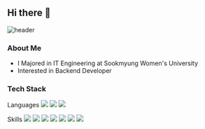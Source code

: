 ## Hi there 👋
![header](https://capsule-render.vercel.app/api?type=soft&height=200&color=gradient&text=Eunji%20Kim&fontAlign=51&animation=fadeIn&textBg=false&desc=@Eundongdong%20&descAlignY=68&descAlign=88)
### About Me
- I Majored in IT Engineering at Sookmyung Women's University 
 - Interested in Backend Developer

### Tech Stack
Languages
<a  href=""  target="_blank"><img  src="https://img.shields.io/badge/Java-4B4B77?style=flat&logo=&logoColor=FFFFFF"/></a>  <a  href=""  target="_blank"><img  src="https://img.shields.io/badge/JavaScript-F7DF1E?style=flat&logo=JavaScript&logoColor=FFF9FF"/></a> <a  href=""  target="_blank"><img  src="https://img.shields.io/badge/Python-3776AB?style=flat&logo=Python&logoColor=FFF9FF"/></a>  

Skills
     <a  href=""  target="_blank"><img  src="https://img.shields.io/badge/Spring-6DB33F?style=flat&logo=Spring&logoColor=FFF9FF"/></a>      <a  href=""  target="_blank"> <a  href=""  target="_blank"><img  src="https://img.shields.io/badge/Vue-4FC08D?style=flat&logo=Vue.js&logoColor=FFFFFF"/></a> <a  href=""  target="_blank"><img  src="https://img.shields.io/badge/React-61DAFB?style=flat&logo=React&logoColor=FFF9FF"/></a>   <img  src="https://img.shields.io/badge/MySQL-4479A1?style=flat&logo=MySQL&logoColor=FFF9FF"/></a>        <a  href=""  target="_blank"><img  src="https://img.shields.io/badge/Flask-000000?style=flat&logo=Flask&logoColor=FFF9FF"/></a>   <a  href=""  target="_blank"><img  src="https://img.shields.io/badge/Google Cloud-4285F4?style=flat&logo=googlecloud&logoColor=FFF9FF"/></a>     <a  href=""  target="_blank"><img  src="https://img.shields.io/badge/OpenCV-5C3EE8?style=flat&logo=OpenCV&logoColor=FFF9FF"/></a>


